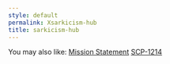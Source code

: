```yaml
---
style: default
permalink: Xsarkicism-hub
title: sarkicism-hub
---
```

You may also like:
[Mission Statement](http://scp-wiki.net/mission-statement)
[SCP-1214](http://scp-wiki.net/scp-1214)